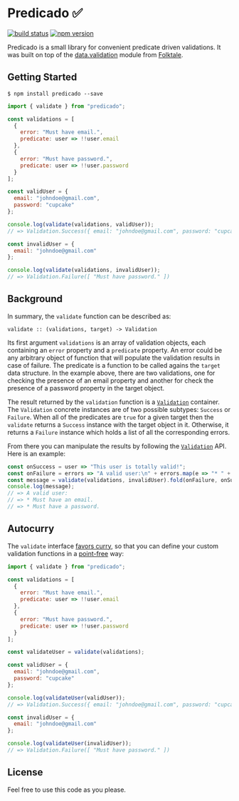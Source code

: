 # Predicado ✅ 

[![build status](https://travis-ci.org/vvgomes/predicado.svg?branch=master)](https://travis-ci.org/vvgomes/predicado)
[![npm version](https://img.shields.io/npm/v/predicado.svg)](https://www.npmjs.com/package/predicado)

Predicado is a small library for convenient predicate driven validations. It was built on top of the [data.validation](https://github.com/folktale/data.validation) module from [Folktale](http://folktalejs.org/).

## Getting Started

```
$ npm install predicado --save
```

```javascript
import { validate } from "predicado";

const validations = [
  {
    error: "Must have email.",
    predicate: user => !!user.email
  },
  {
    error: "Must have password.",
    predicate: user => !!user.password
  }
];

const validUser = {
  email: "johndoe@gmail.com",
  password: "cupcake"
};

console.log(validate(validations, validUser));
// => Validation.Success({ email: "johndoe@gmail.com", password: "cupcake" })

const invalidUser = {
  email: "johndoe@gmail.com"
};

console.log(validate(validations, invalidUser));
// => Validation.Failure([ "Must have password." ])

```

## Background

In summary, the `validate` function can be described as:

```
validate :: (validations, target) -> Validation
```

Its first argument `validations` is an array of validation objects, each containing an `error` property and a `predicate` property. An error could be any arbitrary object of function that will populate the validation results in case of failure. The predicate is a function to be called agains the `target` data structure. In the example above, there are two validations, one for checking the presence of an email property and another for check the presence of a password property in the target object.

The result returned by the `validation` function is a [`Validation`](https://github.com/folktale/data.validation) container. The `Validation` concrete instances are of two possible subtypes: `Success` or `Failure`. When all of the predicates are `true` for a given target then the `validate` returns a `Success` instance with the target object in it. Otherwise, it returns a `Failure` instance which holds a list of all the corresponding errors.

From there you can manipulate the results by following the [`Validation`](https://github.com/folktale/data.validation) API. Here is an example:

```javascript
const onSuccess = user => "This user is totally valid!";
const onFailure = errors => "A valid user:\n" + errors.map(e => "* " + e).join("\n");
const message = validate(validations, invalidUser).fold(onFailure, onSuccess);
console.log(message);
// => A valid user:
// => * Must have an email.
// => * Must have a password.
```

## Autocurry

The `validate` interface [favors curry](http://fr.umio.us/favoring-curry/), so that you can define your custom validation functions in a [point-free](https://wiki.haskell.org/Pointfree) way:

```javascript
import { validate } from "predicado";

const validations = [
  {
    error: "Must have email.",
    predicate: user => !!user.email
  },
  {
    error: "Must have password.",
    predicate: user => !!user.password
  }
];

const validateUser = validate(validations);

const validUser = {
  email: "johndoe@gmail.com",
  password: "cupcake"
};

console.log(validateUser(validUser));
// => Validation.Success({ email: "johndoe@gmail.com", password: "cupcake" })

const invalidUser = {
  email: "johndoe@gmail.com"
};

console.log(validateUser(invalidUser));
// => Validation.Failure([ "Must have password." ])

```

## License

Feel free to use this code as you please.
